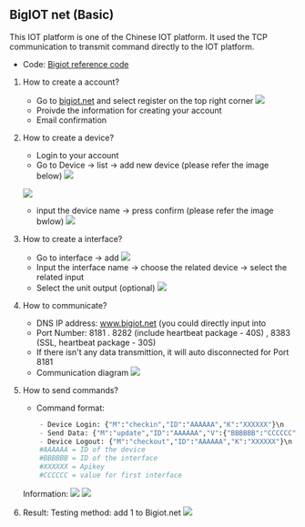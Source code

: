 ## BigIOT net (Basic)
This IOT platform is one of the Chinese IOT platform. It used the TCP communication to transmit command directly to the IOT platform.
- Code: [Bigiot reference code][link-bigiot_code]
1. How to create a account?
   - Go to [bigiot.net][link-bigiot] and select register on the top right corner
   ![][link-register]
   - Proivde the information for creating your account
   - Email confirmation
3. How to create a device?
   - Login to your account
   - Go to Device -> list -> add new device (please refer the image below)
   ![][link-device1]
   
   ![][link-device2]
   - input the device name -> press confirm (please refer the image bwlow)
   ![][link-device3]
4. How to create a interface?
   - Go to interface -> add
   ![][link-interface1]
   - Input the interface name -> choose the related device -> select the related input 
   - Select the unit output (optional)
   ![][link-interface2]
5. How to communicate?
   - DNS IP address: www.bigiot.net (you could directly input into 
   - Port Number: 8181 . 8282 (include heartbeat package - 40S) , 8383 (SSL, heartbeat package - 30S)
   - If there isn't any data transmittion, it will auto disconnected for Port 8181
   - Communication diagram
   ![][link-communication]
6. How to send commands?
   - Command format:
    ```python
        - Device Login: {"M":"checkin","ID":"AAAAAA","K":"XXXXXX"}\n
        - Send Data: {"M":"update","ID":"AAAAAA","V":{"BBBBBB":"CCCCCC"}}\n
        - Device Logout: {"M":"checkout","ID":"AAAAAA","K":"XXXXXX"}\n
        #AAAAAA = ID of the device
        #BBBBBB = ID of the interface
        #XXXXXX = Apikey
        #CCCCCC = value for first interface
    ```
    Information:
    ![][link-device]
    ![][link-interface]
7. Result: 
   Testing method: add 1 to Bigiot.net
   ![][link-result]
   
   
[link-bigiot]: https://www.bigiot.net/
[link-device1]: https://github.com/ronpang/WIZnet-HK_Ron/blob/main/IOT%20platform/img/bigiot%20device%201.PNG
[link-device2]: https://github.com/ronpang/WIZnet-HK_Ron/blob/main/IOT%20platform/img/bigiot%20Device%202.PNG
[link-device3]: https://github.com/ronpang/WIZnet-HK_Ron/blob/main/IOT%20platform/img/bigiot%20Device%203.PNG
[link-interface1]: https://github.com/ronpang/WIZnet-HK_Ron/blob/main/IOT%20platform/img/bigiot%20interface%201.PNG
[link-interface2]: https://github.com/ronpang/WIZnet-HK_Ron/blob/main/IOT%20platform/img/bigiot%20interface%202.PNG
[link-communication]: https://github.com/ronpang/WIZnet-HK_Ron/blob/main/IOT%20platform/img/Bigiot%20Communication%20diagram.PNG
[link-register]: https://github.com/ronpang/WIZnet-HK_Ron/blob/main/IOT%20platform/img/big%20iot%20register.PNG
[link-result]: https://github.com/ronpang/WIZnet-HK_Ron/blob/main/IOT%20platform/img/bigiot%20testing%20result.PNG
[link-interface]: https://github.com/ronpang/WIZnet-HK_Ron/blob/main/IOT%20platform/img/bigiot%20interface%20information%202.PNG
[link-device]: https://github.com/ronpang/WIZnet-HK_Ron/blob/main/IOT%20platform/img/bigiot%20device%20information.PNG
[link-bigiot_code]: https://github.com/ronpang/WIZnet-HK_Ron/blob/main/IOT%20platform/Bigiot_tcp%20client.py
